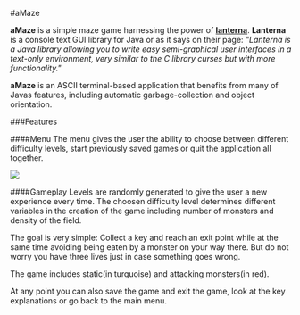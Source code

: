 #aMaze

**aMaze** is a simple maze game harnessing the power of [**lanterna**](https://code.google.com/p/lanterna/). **Lanterna** is a console text GUI library for Java or as it says on their page: *"Lanterna is a Java library allowing you to write easy semi-graphical user interfaces in a text-only environment, very similar to the C library curses but with more functionality."*

**aMaze** is an ASCII terminal-based application that benefits from many of Javas features, including automatic garbage-collection and object orientation.

###Features

####Menu
The menu gives the user the ability to choose between different difficulty levels, start previously saved games or quit the application all together.

![](https://github.com/arthurmathies/aMaze/blob/master/images/mainMenu.png)

####Gameplay
Levels are randomly generated to give the user a new experience every time. The choosen difficulty level determines different variables in the creation of the game including number of monsters and density of the field.

The goal is very simple: Collect a key and reach an exit point while at the same time avoiding being eaten by a monster on your way there. But do not worry you have three lives just in case something goes wrong.

The game includes static(in turquoise) and attacking monsters(in red).


At any point you can also save the game and exit the game, look at the key explanations or go back to the main menu.



